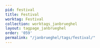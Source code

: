 ```yaml
---
pid: festival
title: Festival
worktag: Festival
collection: worktags_janbrueghel
layout: tagpage_janbrueghel
order: '059'
permalink: "/janbrueghel/tags/festival/"
---
```

